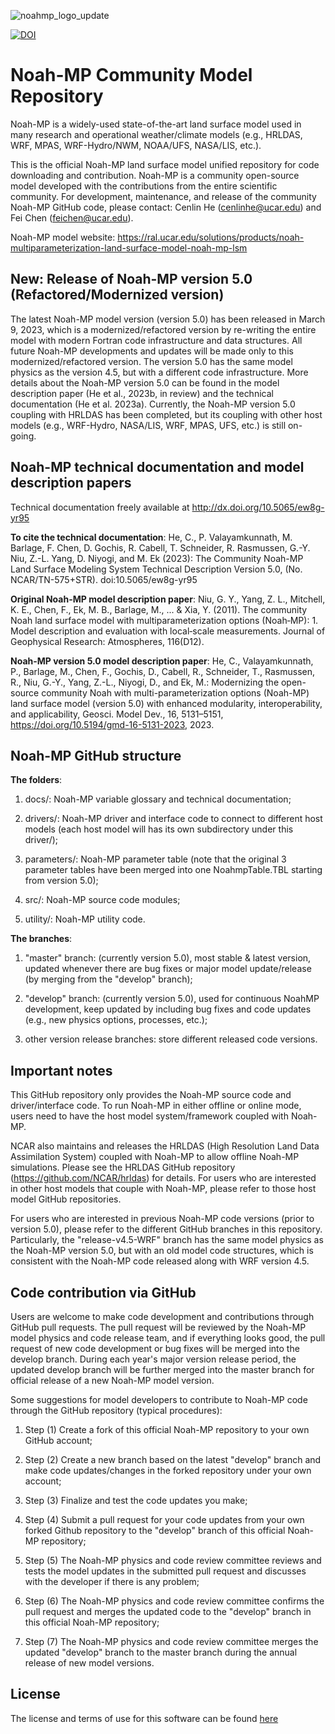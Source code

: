 ![noahmp_logo_update](https://github.com/NCAR/noahmp/assets/43385564/1fb47fc2-99bd-4360-9ed0-6d5656c29626)


[![DOI](https://zenodo.org/badge/236657733.svg)](https://zenodo.org/badge/latestdoi/236657733)


# Noah-MP Community Model Repository


Noah-MP is a widely-used state-of-the-art land surface model used in many research and operational weather/climate models (e.g., HRLDAS, WRF, MPAS, WRF-Hydro/NWM, NOAA/UFS, NASA/LIS, etc.).

This is the official Noah-MP land surface model unified repository for code downloading and contribution. Noah-MP is a community open-source model developed with the contributions from the entire scientific community. For development, maintenance, and release of the community Noah-MP GitHub code, please contact: Cenlin He (cenlinhe@ucar.edu) and Fei Chen (feichen@ucar.edu).

Noah-MP model website: https://ral.ucar.edu/solutions/products/noah-multiparameterization-land-surface-model-noah-mp-lsm


## New: Release of Noah-MP version 5.0 (Refactored/Modernized version)

The latest Noah-MP model version (version 5.0) has been released in March 9, 2023, which is a modernized/refactored version by re-writing the entire model with modern Fortran code infrastructure and data structures. All future Noah-MP developments and updates will be made only to this modernized/refactored version. The version 5.0 has the same model physics as the version 4.5, but with a different code infrastructure. More details about the Noah-MP version 5.0 can be found in the model description paper (He et al., 2023b, in review) and the technical documentation (He et al. 2023a). Currently, the Noah-MP version 5.0 coupling with HRLDAS has been completed, but its coupling with other host models (e.g., WRF-Hydro, NASA/LIS, WRF, MPAS, UFS, etc.) is still on-going.


## Noah-MP technical documentation and model description papers

Technical documentation freely available at http://dx.doi.org/10.5065/ew8g-yr95

**To cite the technical documentation**:  He, C., P. Valayamkunnath, M. Barlage, F. Chen, D. Gochis, R. Cabell, T. Schneider, R. Rasmussen, G.-Y. Niu, Z.-L. Yang, D. Niyogi, and M. Ek (2023): The Community Noah-MP Land Surface Modeling System Technical Description Version 5.0, (No. NCAR/TN-575+STR). doi:10.5065/ew8g-yr95

**Original Noah-MP model description paper**:   Niu, G. Y., Yang, Z. L., Mitchell, K. E., Chen, F., Ek, M. B., Barlage, M., ... & Xia, Y. (2011). The community Noah land surface model with multiparameterization options (Noah‐MP): 1. Model description and evaluation with local‐scale measurements. Journal of Geophysical Research: Atmospheres, 116(D12).

**Noah-MP version 5.0 model description paper**:  He, C., Valayamkunnath, P., Barlage, M., Chen, F., Gochis, D., Cabell, R., Schneider, T., Rasmussen, R., Niu, G.-Y., Yang, Z.-L., Niyogi, D., and Ek, M.: Modernizing the open-source community Noah with multi-parameterization options (Noah-MP) land surface model (version 5.0) with enhanced modularity, interoperability, and applicability, Geosci. Model Dev., 16, 5131–5151, https://doi.org/10.5194/gmd-16-5131-2023, 2023.


## Noah-MP GitHub structure

**The folders**:

1. docs/: Noah-MP variable glossary and technical documentation;

2. drivers/: Noah-MP driver and interface code to connect to different host models (each host model will has its own subdirectory under this driver/);

3. parameters/: Noah-MP parameter table (note that the original 3 parameter tables have been merged into one NoahmpTable.TBL starting from version 5.0);

4. src/: Noah-MP source code modules;

5. utility/: Noah-MP utility code.

**The branches**:

1. "master" branch: (currently version 5.0), most stable & latest version, updated whenever there are bug fixes or major model update/release (by merging from the "develop" branch);

2. "develop" branch: (currently version 5.0), used for continuous NoahMP development, keep updated by including bug fixes and code updates (e.g., new physics options, processes, etc.); 

3. other version release branches: store different released code versions.


## Important notes

This GitHub repository only provides the Noah-MP source code and driver/interface code. To run Noah-MP in either offline or online mode, users need to have the host model system/framework coupled with Noah-MP. 

NCAR also maintains and releases the HRLDAS (High Resolution Land Data Assimilation System) coupled with Noah-MP to allow offline Noah-MP simulations. Please see the HRLDAS GitHub repository (https://github.com/NCAR/hrldas) for details. For users who are interested in other host models that couple with Noah-MP, please refer to those host model GitHub repositories. 

For users who are interested in previous Noah-MP code versions (prior to version 5.0), please refer to the different GitHub branches in this repository. Particularly, the "release-v4.5-WRF" branch has the same model physics as the Noah-MP version 5.0, but with an old model code structures, which is consistent with the Noah-MP code released along with WRF version 4.5.


## Code contribution via GitHub

Users are welcome to make code development and contributions through GitHub pull requests. The pull request will be reviewed by the Noah-MP model physics and code release team, and if everything looks good, the pull request of new code development or bug fixes will be merged into the develop branch. During each year's major version release period, the updated develop branch will be further merged into the master branch for official release of a new Noah-MP model version.

Some suggestions for model developers to contribute to Noah-MP code through the GitHub repository (typical procedures):

1. Step (1) Create a fork of this official Noah-MP repository to your own GitHub account; 

2. Step (2) Create a new branch based on the latest "develop" branch and make code updates/changes in the forked repository under your own account; 

3. Step (3) Finalize and test the code updates you make; 

4. Step (4) Submit a pull request for your code updates from your own forked Github repository to the "develop" branch of this official Noah-MP repository;

5. Step (5) The Noah-MP physics and code review committee reviews and tests the model updates in the submitted pull request and discusses with the developer if there is any problem; 

6. Step (6) The Noah-MP physics and code review committee confirms the pull request and merges the updated code to the "develop" branch in this official Noah-MP repository;

7. Step (7) The Noah-MP physics and code review committee merges the updated "develop" branch to the master branch during the annual release of new model versions.


## License

The license and terms of use for this software can be found [here](https://github.com/NCAR/noahmp/blob/develop/LICENSE.txt)

